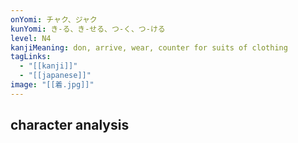 ```yaml
---
onYomi: チャク、ジャク
kunYomi: き-る、き-せる、つ-く、つ-ける
level: N4
kanjiMeaning: don, arrive, wear, counter for suits of clothing
tagLinks:
  - "[[kanji]]"
  - "[[japanese]]"
image: "[[着.jpg]]"
---
```

## character analysis